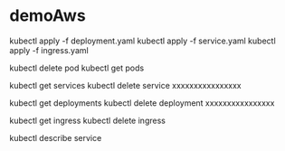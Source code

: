 # demoAws 

kubectl apply -f deployment.yaml 
kubectl apply -f service.yaml
kubectl apply -f ingress.yaml

kubectl delete pod
kubectl get pods

kubectl get services
kubectl delete service xxxxxxxxxxxxxxxx

kubectl get deployments
kubectl delete deployment xxxxxxxxxxxxxxxx

kubectl get ingress
kubectl delete ingress

kubectl describe service